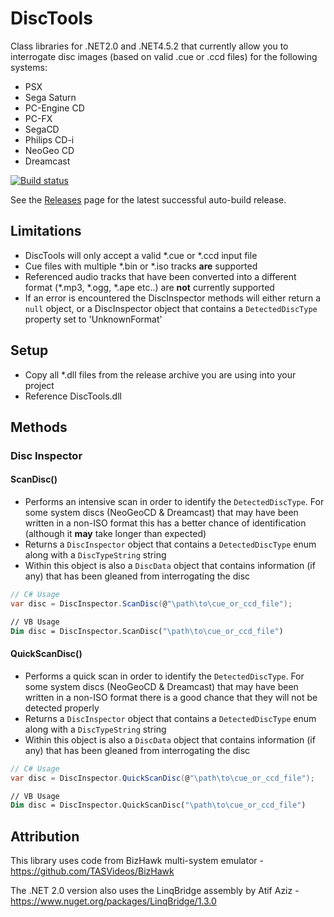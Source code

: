 # DiscTools
Class libraries for .NET2.0 and .NET4.5.2 that currently allow you to interrogate disc images (based on valid .cue or .ccd files) for the following systems:

* PSX
* Sega Saturn
* PC-Engine CD
* PC-FX
* SegaCD
* Philips CD-i
* NeoGeo CD
* Dreamcast

[![Build status](https://ci.appveyor.com/api/projects/status/58juhmjpih7mw266/branch/master?svg=true)](https://ci.appveyor.com/project/Asnivor/disctools/branch/master)

See the [Releases](https://github.com/Asnivor/DiscTools/releases) page for the latest successful auto-build release.

## Limitations
* DiscTools will only accept a valid *.cue or *.ccd input file
* Cue files with multiple *.bin or *.iso tracks **are** supported
* Referenced audio tracks that have been converted into a different format (*.mp3, *.ogg, *.ape etc..) are **not** currently supported
* If an error is encountered the DiscInspector methods will either return a `null` object, or a DiscInspector object that contains a `DetectedDiscType` property set to 'UnknownFormat'

## Setup
* Copy all *.dll files from the release archive you are using into your project
* Reference DiscTools.dll

## Methods

### Disc Inspector

#### ScanDisc()
* Performs an intensive scan in order to identify the `DetectedDiscType`. For some system discs (NeoGeoCD & Dreamcast) that may have been written in a non-ISO format this has a better chance of identification (although it **may** take longer than expected)
* Returns a `DiscInspector` object that contains a `DetectedDiscType` enum along with a `DiscTypeString` string
* Within this object is also a `DiscData` object that contains information (if any) that has been gleaned from interrogating the disc

```c#
// C# Usage
var disc = DiscInspector.ScanDisc(@"\path\to\cue_or_ccd_file");
```

```vb
// VB Usage
Dim disc = DiscInspector.ScanDisc("\path\to\cue_or_ccd_file")
```

#### QuickScanDisc()
* Performs a quick scan in order to identify the `DetectedDiscType`. For some system discs (NeoGeoCD & Dreamcast) that may have been written in a non-ISO format there is a good chance that they will not be detected properly
* Returns a `DiscInspector` object that contains a `DetectedDiscType` enum along with a `DiscTypeString` string
* Within this object is also a `DiscData` object that contains information (if any) that has been gleaned from interrogating the disc

```c#
// C# Usage
var disc = DiscInspector.QuickScanDisc(@"\path\to\cue_or_ccd_file");
```

```vb
// VB Usage
Dim disc = DiscInspector.QuickScanDisc("\path\to\cue_or_ccd_file")
```



## Attribution
This library uses code from BizHawk multi-system emulator - https://github.com/TASVideos/BizHawk

The .NET 2.0 version also uses the LinqBridge assembly by Atif Aziz - https://www.nuget.org/packages/LinqBridge/1.3.0
